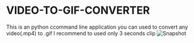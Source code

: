 # VIDEO-TO-GIF-CONVERTER
This is an python ccommand line application you can used to convert any video(.mp4) to .gif I recommend to used only 3 seconds clip
![Snapshot](https://github.com/Aaris-Kazi/VIDEO-TO-GIF-CONVERTER/blob/master/video%20output/video-to-gif-converter.gif)

